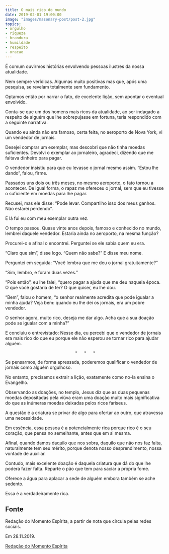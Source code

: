 ```yaml
---
title: O mais rico do mundo
date: 2019-02-01 19:00:00
image: "images/masonary-post/post-2.jpg"
topics: 
- orgulho
- riqueza
- brandura
- humildade
- respeito
- oracao
---
```


É comum ouvirmos histórias envolvendo pessoas ilustres da nossa atualidade.

Nem sempre verídicas. Algumas muito positivas mas que, após uma pesquisa, se
revelam totalmente sem fundamento.

Optamos então por narrar o fato, de excelente lição, sem apontar o eventual
envolvido.

Conta-se que um dos homens mais ricos da atualidade, ao ser indagado a respeito
de alguém que lhe sobrepujasse em fortuna, teria respondido com a seguinte
narrativa.

Quando eu ainda não era famoso, certa feita, no aeroporto de Nova York, vi um
vendedor de jornais.

Desejei comprar um exemplar, mas descobri que não tinha moedas suficientes.
Devolvi o exemplar ao jornaleiro, agradeci, dizendo que me faltava dinheiro
para pagar.

O vendedor insistiu para que eu levasse o jornal mesmo assim. “Estou lhe
dando”, falou, firme.

Passados uns dois ou três meses, no mesmo aeroporto, o fato tornou a acontecer.
De igual forma, o rapaz me ofereceu o jornal, sem que eu tivesse o suficiente
em moedas para lhe pagar.

Recusei, mas ele disse: “Pode levar. Compartilho isso dos meus ganhos. Não
estarei perdendo”.

E lá fui eu com meu exemplar outra vez.

O tempo passou. Quase vinte anos depois, famoso e conhecido no mundo, lembrei
daquele vendedor. Estaria ainda no aeroporto, na mesma função?

Procurei-o e afinal o encontrei. Perguntei se ele sabia quem eu era.

“Claro que sim”, disse logo. “Quem não sabe?” E disse meu nome.

Perguntei em seguida: “Você lembra que me deu o jornal gratuitamente?”

“Sim, lembro, e foram duas vezes.”

“Pois então”, eu lhe falei, “quero pagar a ajuda que me deu naquela época. O
que você gostaria de ter? O que quiser, eu lhe dou.

“Bem”, falou o homem, “o senhor realmente acredita que pode igualar a minha
ajuda? Veja bem: quando eu lhe dei os jornais, era um pobre vendedor.

O senhor agora, muito rico, deseja me dar algo. Acha que a sua doação pode se
igualar com a minha?”

E concluiu o entrevistado: Nesse dia, eu percebi que o vendedor de jornais era
mais rico do que eu porque ele não esperou se tornar rico para ajudar alguém.

                                   *   *   *

Se pensarmos, de forma apressada, poderemos qualificar o vendedor de jornais
como alguém orgulhoso.

No entanto, precisamos extrair a lição, exatamente como no-la ensina o
Evangelho.

Observando as doações, no templo, Jesus diz que as duas pequenas moedas
depositadas pela viúva eram uma doação muito mais significativa do que as
inúmeras moedas deixadas pelos ricos fariseus.

A questão é a criatura se privar de algo para ofertar ao outro, que atravessa
uma necessidade.

Em essência, essa pessoa é a potencialmente rica porque rico é o seu coração,
que pensa no semelhante, antes que em si mesma.

Afinal, quando damos daquilo que nos sobra, daquilo que não nos faz falta,
naturalmente tem seu mérito, porque denota nosso desprendimento, nossa vontade
de auxiliar.

Contudo, mais excelente doação é daquela criatura que dá do que lhe poderá
fazer falta. Reparte o pão que tem para saciar a própria fome.

Oferece a água para aplacar a sede de alguém embora também se ache sedento.

Essa é a verdadeiramente rica.

## Fonte
Redação do Momento Espírita, a partir de
nota que circula pelas redes sociais.

Em 28.11.2019.

[Redação do Momento Espírita](http://momento.com.br/pt/ler_texto.php?id=5897)
